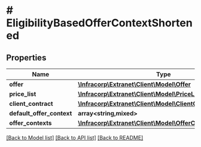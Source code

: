 # # EligibilityBasedOfferContextShortened

## Properties

Name | Type | Description | Notes
------------ | ------------- | ------------- | -------------
**offer** | [**\Infracorp\Extranet\Client\Model\Offer**](Offer.md) |  | [optional]
**price_list** | [**\Infracorp\Extranet\Client\Model\PriceList**](PriceList.md) |  | [optional]
**client_contract** | [**\Infracorp\Extranet\Client\Model\ClientContract**](ClientContract.md) |  | [optional]
**default_offer_context** | **array<string,mixed>** |  | [optional]
**offer_contexts** | [**\Infracorp\Extranet\Client\Model\OfferContextShortened[]**](OfferContextShortened.md) |  | [optional]

[[Back to Model list]](../../README.md#models) [[Back to API list]](../../README.md#endpoints) [[Back to README]](../../README.md)
